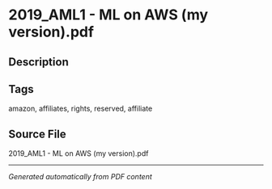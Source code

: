 # 2019_AML1 - ML on AWS (my version).pdf

## Description

## Tags
amazon, affiliates, rights, reserved, affiliate

## Source File
2019_AML1 - ML on AWS (my version).pdf

---
*Generated automatically from PDF content*
